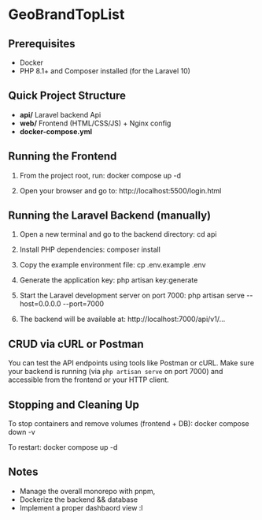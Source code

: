 # GeoBrandTopList

## Prerequisites

- Docker
- PHP 8.1+ and Composer installed (for the Laravel 10)

## Quick Project Structure

- **api/**            Laravel backend Api
- **web/**            Frontend (HTML/CSS/JS) + Nginx config
- **docker-compose.yml**

## Running the Frontend

1. From the project root, run:
   docker compose up -d

2. Open your browser and go to:
   http://localhost:5500/login.html


## Running the Laravel Backend (manually)

1. Open a new terminal and go to the backend directory:
   cd api

2. Install PHP dependencies:
   composer install

3. Copy the example environment file:
   cp .env.example .env

4. Generate the application key:
   php artisan key:generate

5. Start the Laravel development server on port 7000:
   php artisan serve --host=0.0.0.0 --port=7000

6. The backend will be available at:
   http://localhost:7000/api/v1/...

## CRUD via cURL or Postman

You can test the API endpoints using tools like Postman or cURL. Make sure your backend is running (via `php artisan serve` on port 7000) and accessible from the frontend or your HTTP client.

## Stopping and Cleaning Up

To stop containers and remove volumes (frontend + DB):
  docker compose down -v

To restart:
  docker compose up -d

## Notes

- Manage the overall monorepo with pnpm,
- Dockerize the backend && database
- Implement a proper dashbaord view :l

